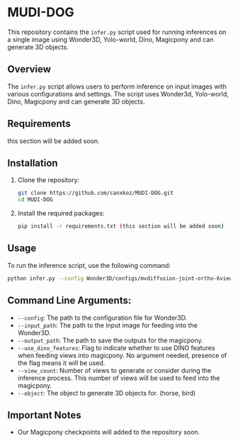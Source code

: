 # MUDI-DOG

This repository contains the `infer.py` script used for running inferences on a single image using Wonder3D, Yolo-world, Dino, Magicpony and can generate 3D objects.

## Overview

The `infer.py` script allows users to perform inference on input images with various configurations and settings. The script uses Wonder3d, Yolo-world, Dino, Magicpony and can generate 3D objects.

## Requirements

this section will be added soon.

## Installation

1. Clone the repository:

    ```bash
    git clone https://github.com/canxkoz/MUDI-DOG.git
    cd MUDI-DOG
    ```

2. Install the required packages:

    ```bash
    pip install -r requirements.txt (this section will be added soon)
    ```

## Usage

To run the inference script, use the following command:

```bash
python infer.py --config Wonder3D/configs/mvdiffusion-joint-ortho-6views.yaml --input_path examples/horse.jpg --output_path magicpony_inputs --use_dino_features --view_count 3 --object horse

```
## Command Line Arguments:

- `--config`: The path to the configuration file for Wonder3D.
- `--input_path`: The path to the input image for feeding into the Wonder3D.
- `--output_path`: The path to save the outputs for the magicpony.
- `--use_dino_features`: Flag to indicate whether to use DINO features when feeding views into magicpony. No argument needed, presence of the flag means it will be used.
- `--view_count`: Number of views to generate or consider during the inference process. This number of views will be used to feed into the magicpony.
- `--object`: The object to generate 3D objects for. (horse, bird)


## Important Notes

- Our Magicpony checkpoints will added to the repository soon.
